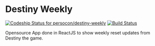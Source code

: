 # Destiny Weekly

[ ![Codeship Status for persocon/destiny-weekly](https://codeship.com/projects/51376da0-04e5-0134-746f-52d3a6e8b2fb/status?branch=master)](https://codeship.com/projects/154313) [![Build Status](https://travis-ci.org/persocon/destiny-weekly.svg?branch=master)](https://travis-ci.org/persocon/destiny-weekly)

Opensource App done in ReactJS to show weekly reset updates from Destiny the game.
